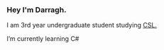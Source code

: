### Hey I'm Darragh.
I am 3rd year undergraduate student studying [CSL.](https://www.tcd.ie/courses/undergraduate/courses/computer-science-linguistics-and-a-language/)

I’m currently learning C#






